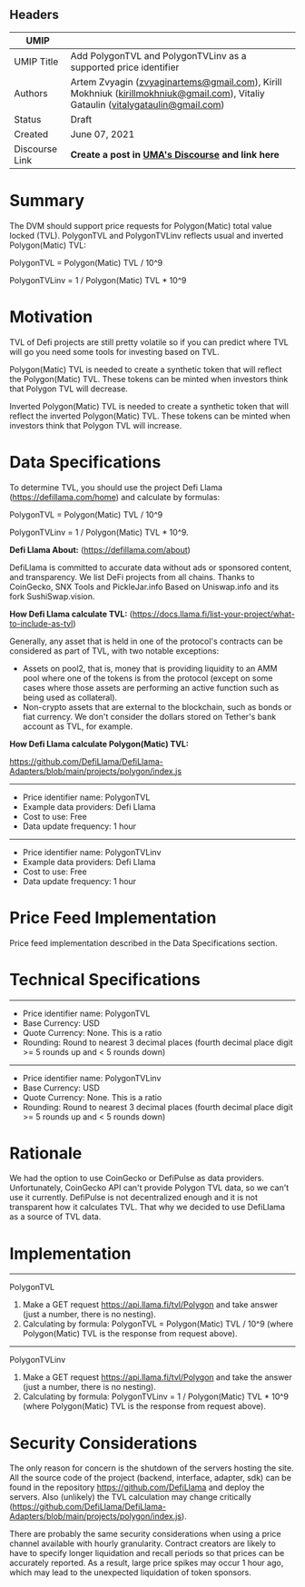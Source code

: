 ## Headers

| UMIP                |                                                               |
| ------------------- | ------------------------------------------------------------- |
| UMIP Title          | Add PolygonTVL and PolygonTVLinv as a supported price identifier |
| Authors             | Artem Zvyagin (zvyaginartems@gmail.com), Kirill Mokhniuk (kirillmokhniuk@gmail.com), Vitaliy Gataulin (vitalygataulin@gmail.com)                                                       |
| Status              | Draft                                                         |
| Created             | June 07, 2021                                                 |
| Discourse Link      | **Create a post in [UMA's Discourse](https://discourse.umaproject.org/c/umips/18) and link here**            |

# Summary

The DVM should support price requests for Polygon(Matic) total value locked (TVL).
PolygonTVL and PolygonTVLinv reflects usual and inverted Polygon(Matic) TVL:

PolygonTVL = Polygon(Matic) TVL / 10^9

PolygonTVLinv = 1 / Polygon(Matic) TVL * 10^9

# Motivation
TVL of Defi projects are still pretty volatile so if you can predict where TVL will go you need some tools for investing based on TVL.

Polygon(Matic) TVL is needed to create a synthetic token that will reflect the Polygon(Matic) TVL. These tokens can be minted when investors think that Polygon TVL will decrease.

Inverted Polygon(Matic) TVL is needed to create a synthetic token that will reflect the inverted Polygon(Matic) TVL. These tokens can be minted when investors think that Polygon TVL will increase.

# Data Specifications

To determine TVL, you should use the project Defi Llama (https://defillama.com/home) and calculate by formulas:

PolygonTVL = Polygon(Matic) TVL / 10^9

PolygonTVLinv = 1 / Polygon(Matic) TVL * 10^9.

**Defi Llama About:** (https://defillama.com/about)

DefiLlama is committed to accurate data without ads or sponsored content, and transparency.
We list DeFi projects from all chains.
Thanks to CoinGecko, SNX Tools and PickleJar.info
Based on Uniswap.info and its fork SushiSwap.vision.

**How Defi Llama calculate TVL:** (https://docs.llama.fi/list-your-project/what-to-include-as-tvl)

Generally, any asset that is held in one of the protocol's contracts can be considered as part of TVL, with two notable exceptions:

* Assets on pool2, that is, money that is providing liquidity to an AMM pool where one of the tokens is from the protocol (except on some cases where those assets are performing an active function such as being used as collateral).
* Non-crypto assets that are external to the blockchain, such as bonds or fiat currency. We don't consider the dollars stored on Tether's bank account as TVL, for example.

**How Defi Llama calculate Polygon(Matic) TVL:**

https://github.com/DefiLlama/DefiLlama-Adapters/blob/main/projects/polygon/index.js

-----------------------------------------
- Price identifier name: PolygonTVL
- Example data providers: Defi Llama
- Cost to use: Free
- Data update frequency: 1 hour
-----------------------------------------
- Price identifier name: PolygonTVLinv
- Example data providers: Defi Llama
- Cost to use: Free
- Data update frequency: 1 hour


# Price Feed Implementation

Price feed implementation described in the Data Specifications section.

# Technical Specifications

-----------------------------------------
- Price identifier name: PolygonTVL
- Base Currency: USD
- Quote Currency: None. This is a ratio
- Rounding: Round to nearest 3 decimal places (fourth decimal place digit >= 5 rounds up and < 5 rounds down)
-----------------------------------------
- Price identifier name: PolygonTVLinv
- Base Currency: USD
- Quote Currency: None. This is a ratio
- Rounding: Round to nearest 3 decimal places (fourth decimal place digit >= 5 rounds up and < 5 rounds down)

# Rationale

We had the option to use CoinGecko or DefiPulse as data providers. Unfortunately, CoinGecko API can't provide Polygon TVL data, so we can't use it currently.
DefiPulse is not decentralized enough and it is not transparent how it calculates TVL.
That why we decided to use DefiLlama as a source of TVL data.

# Implementation

-----------------------------------------
PolygonTVL

1. Make a GET request https://api.llama.fi/tvl/Polygon and take answer (just a number, there is no nesting).
2. Calculating by formula: PolygonTVL = Polygon(Matic) TVL / 10^9 (where Polygon(Matic) TVL is the response
   from request above).
-----------------------------------------
PolygonTVLinv

1. Make a GET request https://api.llama.fi/tvl/Polygon and take the answer (just a number, there is no nesting).
2. Calculating by formula: PolygonTVLinv = 1 / Polygon(Matic) TVL * 10^9 (where Polygon(Matic) TVL is the response
   from request above).


# Security Considerations

The only reason for concern is the shutdown of the servers hosting the site. All the source code of the project (backend, interface, adapter, sdk) can be found in the repository https://github.com/DefiLlama and deploy the servers. Also (unlikely) the TVL calculation may change critically (https://github.com/DefiLlama/DefiLlama-Adapters/blob/main/projects/polygon/index.js).

There are probably the same security considerations when using a price channel available with hourly granularity. Contract creators are likely to have to specify longer liquidation and recall periods so that prices can be accurately reported. As a result, large price spikes may occur 1 hour ago, which may lead to the unexpected liquidation of token sponsors.